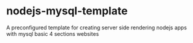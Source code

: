 # nodejs-mysql-template
A preconfigured template for creating server side rendering nodejs apps with mysql basic 4 sections websites 
